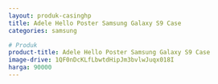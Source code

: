 ```yaml
---
layout: produk-casinghp
title: Adele Hello Poster Samsung Galaxy S9 Case
categories: samsung

# Produk
product-title: Adele Hello Poster Samsung Galaxy S9 Case
image-drive: 1QF0nDcKLfLbwtdHipJm3bvlwJuqx018I
harga: 90000
---
```

